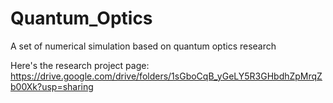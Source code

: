 # Quantum_Optics

A set of numerical simulation based on quantum optics research

Here's the research project page:
https://drive.google.com/drive/folders/1sGboCqB_yGeLY5R3GHbdhZpMrqZb00Xk?usp=sharing
